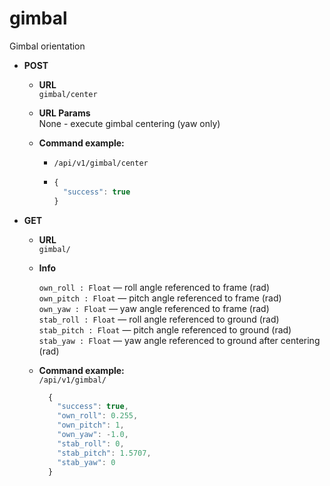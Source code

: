 gimbal
=====
Gimbal orientation

* **POST**

  * **URL**  
    `gimbal/center`
    
  * **URL Params**  
    None - execute gimbal centering (yaw only)
      
  * **Command example:**
    * `/api/v1/gimbal/center`
    * ```javascript
      {
        "success": true
      }
      ```
      
* **GET**

  * **URL**  
    `gimbal/`
  
  * **Info**
  
    `own_roll : Float` — roll angle referenced to frame (rad)  
    `own_pitch : Float` — pitch angle referenced to frame (rad)  
    `own_yaw : Float` — yaw angle referenced to frame (rad)  
    `stab_roll : Float` — roll angle referenced to ground (rad)  
    `stab_pitch : Float` — pitch angle referenced to ground (rad)  
    `stab_yaw : Float` — yaw angle referenced to ground after centering (rad)
    
  * **Command example:**  
    `/api/v1/gimbal/`  
    ```javascript
      {
        "success": true,
        "own_roll": 0.255,
        "own_pitch": 1,
        "own_yaw": -1.0,
        "stab_roll": 0,
        "stab_pitch": 1.5707,
        "stab_yaw": 0
      }
    ```



